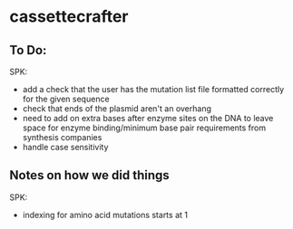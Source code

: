 # cassettecrafter


## To Do:
SPK: 
- add a check that the user has the mutation list file formatted correctly for the given sequence 
- check that ends of the plasmid aren't an overhang 
- need to add on extra bases after enzyme sites on the DNA to leave space for enzyme binding/minimum base pair 
requirements from synthesis companies 
- handle case sensitivity 

## Notes on how we did things 
SPK: 
- indexing for amino acid mutations starts at 1 